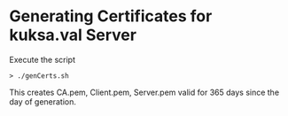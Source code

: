 # Generating Certificates for kuksa.val Server

Execute the script
```
> ./genCerts.sh
```

This creates CA.pem, Client.pem, Server.pem valid for 365 days since the day of generation.

